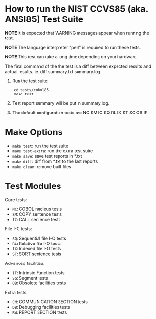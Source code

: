 # How to run the NIST CCVS85 (aka. ANSI85) Test Suite

**NOTE** It is expected that WARNING messages appear when running the test.

**NOTE** The language interpreter "perl" is required to run these tests.

**NOTE** This test can take a long time depending on your hardware.

The final command of the the test is a diff between expected results and actual results.
ie. diff summary.txt summary.log.


1. Run the test suite:

```shell
	cd tests/cobol85
	make test
```

2. Test report summary will be put in summary.log.

3. The default configuration tests are NC SM IC SQ RL IX ST SG OB IF

# Make Options

- `make test`: run the test suite
- `make test-extra`: run the extra test suite
- `make save`: save test reports in *.txt
- `make diff`: diff from *.txt to the last reports
- `make clean`: remove built files

# Test Modules

Core tests:

* `NC`: COBOL nucleus tests
* `SM`: COPY sentence tests
* `IC`: CALL sentence tests

File I-O tests:

* `SQ`: Sequential file I-O tests
* `RL`: Relative file I-O tests
* `IX`: Indexed file I-O tests
* `ST`: SORT sentence tests

Advanced facilities:

* `IF`: Intrinsic Function tests
* `SG`: Segment tests
* `OB`: Obsolete facilities tests

Extra tests:

* `CM`: COMMUNICATION SECTION tests
* `DB`: Debugging facilities tests
* `RW`: REPORT SECTION tests
